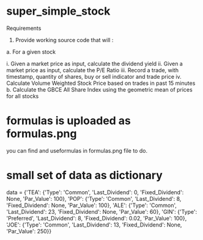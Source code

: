 # super_simple_stock


Requirements
1. Provide working source code that will :

a. For a given stock

i. Given a market price as input, calculate the dividend yield
ii. Given a market price as input, calculate the P/E Ratio
iii. Record a trade, with timestamp, quantity of shares, buy or sell indicator and
trade price
iv. Calculate Volume Weighted Stock Price based on trades in past 15 minutes
b. Calculate the GBCE All Share Index using the geometric mean of prices for all stocks

# formulas is uploaded as formulas.png
you can find and useformulas in formulas.png file to do.



# small set of data as dictionary

data = {'TEA': {'Type': 'Common', 'Last_Dividend': 0, 'Fixed_Dividend': None, 'Par_Value': 100},
        'POP': {'Type': 'Common', 'Last_Dividend': 8, 'Fixed_Dividend': None, 'Par_Value': 100},
        'ALE': {'Type': 'Common', 'Last_Dividend': 23, 'Fixed_Dividend': None, 'Par_Value': 60},
        'GIN': {'Type': 'Preferred', 'Last_Dividend': 8, 'Fixed_Dividend': 0.02, 'Par_Value': 100},
        'JOE': {'Type': 'Common', 'Last_Dividend': 13, 'Fixed_Dividend': None, 'Par_Value': 250}}
       
  
